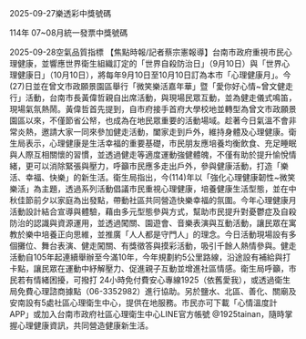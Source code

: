 
2025-09-27樂透彩中獎號碼

                                
114年 07~08月統一發票中獎號碼
                             
2025-09-28空氣品質指標
                              【焦點時報/記者蔡宗憲報導】台南市政府重視市民心理健康，並響應世界衛生組織訂定的「世界自殺防治日」（9月10日）與「世界心理健康日」（10月10日），將每年9月10日至10月10日訂為本市「心理健康月」。今(27)日並在曾文市政願景園區舉行「微笑樂活嘉年華」暨「愛你好心情~曾文健走行」活動，台南市長黃偉哲親自出席活動，與現場民眾互動，並為健走儀式鳴笛，現場氣氛熱鬧。黃偉哲首先提到，自市府接手首府大學校地並轉型為曾文市政願景園區以來，不僅節省公帑，也成為在地民眾重要的活動場域。趁著今日氣溫不會非常炎熱，邀請大家一同來參加健走活動，闔家走到戶外，維持身體及心理健康。衛生局表示，心理健康是生活幸福的重要基礎，市民朋友應培養均衡飲食、充足睡眠與人際互相關懷的習慣，並透過健走等適度運動強健體魄，不僅有助於提升愉悅情緒，更可以消除緊張與壓力，呼籲市民應多走出戶外，參與健康活動，打造「樂活、幸福、快樂」的新生活。衛生局指出，今(114)年以「強化心理健康韌性~微笑樂活」為主題，透過系列活動倡議市民重視心理健康，培養健康生活型態，並在中秋佳節前夕以家庭為出發點，帶動社區共同營造快樂幸福的氛圍。今年心理健康月活動設計結合宣導與體驗，藉由多元型態參與方式，幫助市民提升對憂鬱症及自殺防治的認識與資源運用，並透過闖關、園遊會、音樂表演與互動活動，讓民眾在寓教於樂中培養正向思維，並推廣「人人都是守門人」的理念。今日活動現場設有多個攤位、舞台表演、健走闖關、有獎徵答與摸彩活動，吸引千餘人熱情參與。健走活動自105年起連續舉辦至今滿10年，今年規劃約5公里路線，沿途設有補給與打卡點，讓民眾在運動中紓解壓力、促進親子互動並增進社區情感。衛生局呼籲，市民若有情緒困擾，可撥打 24小時免付費安心專線1925（依舊愛我），或透過衛生局免費心理諮商據點（06-3352982）進行協助。另於鹽水、北區、善化、關廟及安南設有5處社區心理衛生中心，提供在地服務。市民亦可下載「心情溫度計APP」或加入台南市政府社區心理衛生中心LINE官方帳號 @1925tainan，隨時掌握心理健康資訊，共同營造健康新生活。